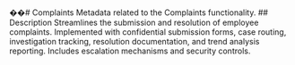 ��#   C o m p l a i n t s 
 
 
 
 M e t a d a t a   r e l a t e d   t o   t h e   C o m p l a i n t s   f u n c t i o n a l i t y . 
 
 
 
 # #   D e s c r i p t i o n 
 
 
 
 S t r e a m l i n e s   t h e   s u b m i s s i o n   a n d   r e s o l u t i o n   o f   e m p l o y e e   c o m p l a i n t s .   I m p l e m e n t e d   w i t h   c o n f i d e n t i a l   s u b m i s s i o n   f o r m s ,   c a s e   r o u t i n g ,   i n v e s t i g a t i o n   t r a c k i n g ,   r e s o l u t i o n   d o c u m e n t a t i o n ,   a n d   t r e n d   a n a l y s i s   r e p o r t i n g .   I n c l u d e s   e s c a l a t i o n   m e c h a n i s m s   a n d   s e c u r i t y   c o n t r o l s . 
 
 
